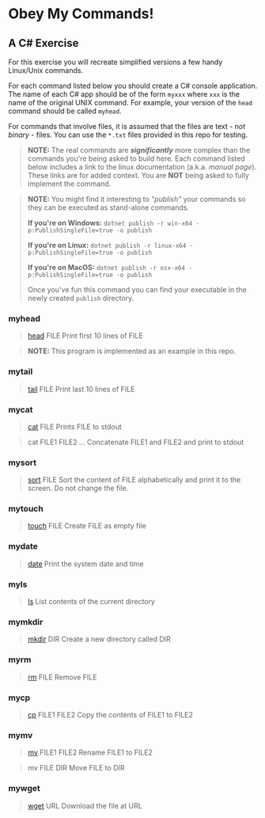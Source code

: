 # Obey My Commands!

## A C# Exercise

For this exercise you will recreate simplified versions a few handy Linux/Unix commands.

For each command listed below you should create a C# console application. The name of each C# app should be of the form `myxxx` where `xxx` is the name of the original UNIX command. For example, your version of the `head` command should be called `myhead`.

For commands that involve files, it is assumed that the files are text - _not binary_ - files. You can use the `*.txt` files provided in this repo for testing.

> **NOTE:** The real commands are _**significantly**_ more complex than the commands you're being asked to build here. Each command listed below includes a link to the linux documentation (a.k.a. _manual page_). These links are for added context. You are **NOT** being asked to fully implement the command.

> **NOTE:** You might find it interesting to _"publish"_ your commands so they can be executed as stand-alone commands.
>   
> **If you're on Windows:**
> `dotnet publish -r win-x64 -p:PublishSingleFile=true -o publish`
> 
> **If you're on Linux:**
> `dotnet publish -r linux-x64 -p:PublishSingleFile=true -o publish`
> 
> **If you're on MacOS:**
> `dotnet publish -r osx-x64 -p:PublishSingleFile=true -o publish`
>
> Once you've fun this command you can find your executable in the newly created `publish` directory.

### myhead

> [head](https://linux.die.net/man/1/head) FILE
> Print first 10 lines of FILE

> **NOTE:** This program is implemented as an example in this repo.

### mytail

> [tail](https://linux.die.net/man/1/tail) FILE
> Print last 10 lines of FILE

### mycat

> [cat](https://linux.die.net/man/1/cat) FILE
> Prints FILE to stdout

> cat FILE1 FILE2 ...
> Concatenate FILE1 and FILE2 and print to stdout

### mysort

> [sort](https://linux.die.net/man/1/sort) FILE
> Sort the content of FILE alphabetically and print it to the screen. Do not change the file.

### mytouch

> [touch](https://linux.die.net/man/1/touch) FILE
> Create FILE as empty file

### mydate

> [date](https://linux.die.net/man/1/date)
> Print the system date and time

### myls

> [ls](https://linux.die.net/man/1/ls)
> List contents of the current directory

### mymkdir

> [mkdir](https://linux.die.net/man/1/mkdir) DIR
> Create a new directory called DIR

### myrm

> [rm](https://linux.die.net/man/1/rm) FILE
> Remove FILE

### mycp

> [cp](https://linux.die.net/man/1/cp) FILE1 FILE2
> Copy the contents of FILE1 to FILE2

### mymv

> [mv](https://linux.die.net/man/1/mv) FILE1 FILE2
> Rename FILE1 to FILE2

> mv FILE DIR
> Move FILE to DIR

### mywget

> [wget](https://linux.die.net/man/1/wget) URL
> Download the file at URL
